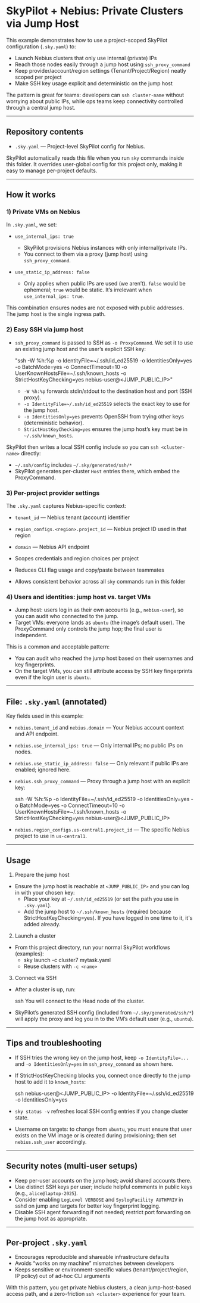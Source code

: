 # SkyPilot + Nebius: Private Clusters via Jump Host

This example demonstrates how to use a project-scoped SkyPilot configuration (`.sky.yaml`) to:

- Launch Nebius clusters that only use internal (private) IPs
- Reach those nodes easily through a jump host using `ssh_proxy_command`
- Keep provider/account/region settings (Tenant/Project/Region) neatly scoped per project
- Make SSH key usage explicit and deterministic on the jump host

The pattern is great for teams: developers can `ssh cluster-name` without worrying about public IPs, while ops teams keep connectivity controlled through a central jump host.

---

## Repository contents

- `.sky.yaml` — Project-level SkyPilot config for Nebius.

SkyPilot automatically reads this file when you run `sky` commands inside this folder. It overrides user-global config for this project only, making it easy to manage per-project defaults.

---

## How it works

### 1) Private VMs on Nebius

In `.sky.yaml`, we set:

- `use_internal_ips: true`
  - SkyPilot provisions Nebius instances with only internal/private IPs.
  - You connect to them via a proxy (jump host) using `ssh_proxy_command`.

- `use_static_ip_address: false`
  - Only applies when public IPs are used (we aren’t). `false` would be ephemeral; `true` would be static. It’s irrelevant when `use_internal_ips: true`.

This combination ensures nodes are not exposed with public addresses. The jump host is the single ingress path.

### 2) Easy SSH via jump host

- `ssh_proxy_command` is passed to SSH as `-o ProxyCommand`. We set it to use an existing jump host and the user’s explicit SSH key:

  "ssh -W %h:%p -o IdentityFile=~/.ssh/id_ed25519 -o IdentitiesOnly=yes -o BatchMode=yes -o ConnectTimeout=10 -o UserKnownHostsFile=~/.ssh/known_hosts -o StrictHostKeyChecking=yes nebius-user@<JUMP_PUBLIC_IP>"

  - `-W %h:%p` forwards stdin/stdout to the destination host and port (SSH proxy).
  - `-o IdentityFile=~/.ssh/id_ed25519` selects the exact key to use for the jump host.
  - `-o IdentitiesOnly=yes` prevents OpenSSH from trying other keys (deterministic behavior).
  - `StrictHostKeyChecking=yes` ensures the jump host’s key must be in `~/.ssh/known_hosts`.

SkyPilot then writes a local SSH config include so you can `ssh <cluster-name>` directly:

- `~/.ssh/config` includes `~/.sky/generated/ssh/*`
- SkyPilot generates per-cluster `Host` entries there, which embed the ProxyCommand.

### 3) Per-project provider settings

The `.sky.yaml` captures Nebius-specific context:

- `tenant_id` — Nebius tenant (account) identifier
- `region_configs.<region>.project_id` — Nebius project ID used in that region
- `domain` — Nebius API endpoint

- Scopes credentials and region choices per project
- Reduces CLI flag usage and copy/paste between teammates
- Allows consistent behavior across all `sky` commands run in this folder

### 4) Users and identities: jump host vs. target VMs

- Jump host: users log in as their own accounts (e.g., `nebius-user`), so you can audit who connected to the jump.
- Target VMs: everyone lands as `ubuntu` (the image’s default user). The ProxyCommand only controls the jump hop; the final user is independent.

This is a common and acceptable pattern:

- You can audit who reached the jump host based on their usernames and key fingerprints.
- On the target VMs, you can still attribute access by SSH key fingerprints even if the login user is `ubuntu`.

---

## File: `.sky.yaml` (annotated)

Key fields used in this example:

- `nebius.tenant_id` and `nebius.domain` — Your Nebius account context and API endpoint.
- `nebius.use_internal_ips: true` — Only internal IPs; no public IPs on nodes.
- `nebius.use_static_ip_address: false` — Only relevant if public IPs are enabled; ignored here.
- `nebius.ssh_proxy_command` — Proxy through a jump host with an explicit key:

  ssh -W %h:%p -o IdentityFile=~/.ssh/id_ed25519 -o IdentitiesOnly=yes -o BatchMode=yes -o ConnectTimeout=10 -o UserKnownHostsFile=~/.ssh/known_hosts -o StrictHostKeyChecking=yes nebius-user@<JUMP_PUBLIC_IP>

- `nebius.region_configs.us-central1.project_id` — The specific Nebius project to use in `us-central1`.

---

## Usage

1) Prepare the jump host

- Ensure the jump host is reachable at `<JUMP_PUBLIC_IP>` and you can log in with your chosen key:
  - Place your key at `~/.ssh/id_ed25519` (or set the path you use in `.sky.yaml`).
  - Add the jump host to `~/.ssh/known_hosts` (required because StrictHostKeyChecking=yes). If you have logged in one time to it, it's added already.

2) Launch a cluster

- From this project directory, run your normal SkyPilot workflows (examples):
  - sky launch -c cluster7 mytask.yaml
  - Reuse clusters with `-c <name>`

3) Connect via SSH

- After a cluster is up, run:

  ssh <cluster-name>
You will connect to the Head node of the cluster.
- SkyPilot’s generated SSH config (included from `~/.sky/generated/ssh/*`) will apply the proxy and log you in to the VM’s default user (e.g., `ubuntu`).

---

## Tips and troubleshooting

- If SSH tries the wrong key on the jump host, keep `-o IdentityFile=...` and `-o IdentitiesOnly=yes` in `ssh_proxy_command` as shown here.
- If StrictHostKeyChecking blocks you, connect once directly to the jump host to add it to `known_hosts`:

  ssh nebius-user@<JUMP_PUBLIC_IP> -o IdentityFile=~/.ssh/id_ed25519 -o IdentitiesOnly=yes

- `sky status -v` refreshes local SSH config entries if you change cluster state.
- Username on targets: to change from `ubuntu`, you must ensure that user exists on the VM image or is created during provisioning; then set `nebius.ssh_user` accordingly.

---

## Security notes (multi-user setups)

- Keep per-user accounts on the jump host; avoid shared accounts there.
- Use distinct SSH keys per user; include helpful comments in public keys (e.g., `alice@laptop-2025`).
- Consider enabling `LogLevel VERBOSE` and `SyslogFacility AUTHPRIV` in sshd on jump and targets for better key fingerprint logging.
- Disable SSH agent forwarding if not needed; restrict port forwarding on the jump host as appropriate.

---

## Per-project `.sky.yaml`

- Encourages reproducible and shareable infrastructure defaults
- Avoids “works on my machine” mismatches between developers
- Keeps sensitive or environment-specific values (tenant/project/region, IP policy) out of ad-hoc CLI arguments

With this pattern, you get private Nebius clusters, a clean jump-host-based access path, and a zero-friction `ssh <cluster>` experience for your team.
